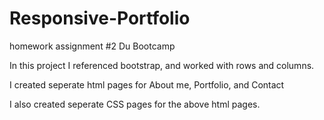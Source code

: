 # Responsive-Portfolio

homework assignment #2 Du Bootcamp

In this project I referenced bootstrap, and worked with rows and columns.

I created seperate html pages for About me, Portfolio, and Contact

I also created seperate CSS pages for the above html pages.
